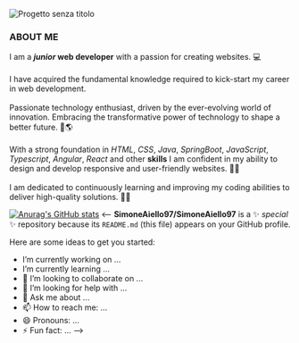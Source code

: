 ![Progetto senza titolo](https://github.com/SimoneAiello97/SimoneAiello97/assets/126870680/aa726b64-95a0-406d-9be9-0dc5fd22d9d7)


### ABOUT ME
I am a **_junior_ web developer** with a passion for creating websites. 💻 <br><br>
I have acquired the fundamental knowledge required to kick-start my career in web development.  <br><br>
Passionate technology enthusiast, driven by the ever-evolving world of innovation. Embracing the transformative power of technology to shape a better future. 🔭🌎 <br><br>
With a strong foundation in _HTML_, _CSS_, _Java_, _SpringBoot_, _JavaScript_, _Typescript_, _Angular_, _React_ and other **skills** I am confident in my ability to design and develop responsive and user-friendly websites. 🌱🔧 <br><br>
I am dedicated to continuously learning and improving my coding abilities to deliver high-quality solutions. 🗿🚀

[![Anurag's GitHub stats](https://github-readme-stats.vercel.app/api?username=SimoneAiello97)](https://github.com/SimoneAiello97/github-readme-stats&theme=radical)
<--
**SimoneAiello97/SimoneAiello97** is a ✨ _special_ ✨ repository because its `README.md` (this file) appears on your GitHub profile.

Here are some ideas to get you started:

-  I’m currently working on ...
-  I’m currently learning ...
- 👯 I’m looking to collaborate on ...
- 🤔 I’m looking for help with ...
- 💬 Ask me about ...
- 📫 How to reach me: ...
- 😄 Pronouns: ...
- ⚡ Fun fact: ...
-->
